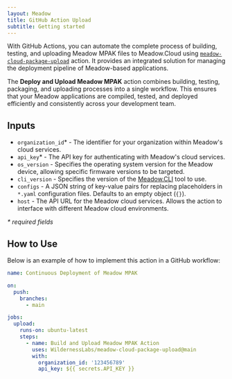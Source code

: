 ```yaml
---
layout: Meadow
title: GitHub Action Upload
subtitle: Getting started
---
```


With GitHub Actions, you can automate the complete process of building, testing, and uploading Meadow MPAK files to Meadow.Cloud using [`meadow-cloud-package-upload`](https://github.com/WildernessLabs/meadow-cloud-package-upload) action. It provides an integrated solution for managing the deployment pipeline of Meadow-based applications.

The **Deploy and Upload Meadow MPAK** action combines building, testing, packaging, and uploading processes into a single workflow. This ensures that your Meadow applications are compiled, tested, and deployed efficiently and consistently across your development team.

## Inputs

* `organization_id`* - The identifier for your organization within Meadow's cloud services.
* `api_key`* - The API key for authenticating with Meadow's cloud services.
* `os_version` - Specifies the operating system version for the Meadow device, allowing specific firmware versions to be targeted.
* `cli_version` - Specifies the version of the [Meadow.CLI](../../Meadow_Tools/Meadow_CLI/index.md) tool to use.
* `configs` - A JSON string of key-value pairs for replacing placeholders in `*.yaml` configuration files. Defaults to an empty object (`{}`).
* `host` - The API URL for the Meadow cloud services. Allows the action to interface with different Meadow cloud environments.

_* required fields_

## How to Use

Below is an example of how to implement this action in a GitHub workflow:

```yaml
name: Continuous Deployment of Meadow MPAK

on:
  push:
    branches:
      - main

jobs:
  upload:
    runs-on: ubuntu-latest
    steps:
      - name: Build and Upload Meadow MPAK Action
        uses: WildernessLabs/meadow-cloud-package-upload@main
        with:
          organization_id: '123456789'
          api_key: ${{ secrets.API_KEY }}